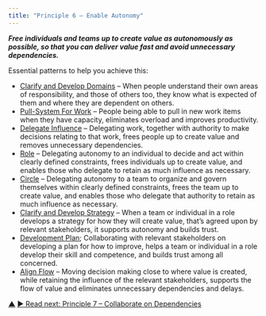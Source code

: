 ```yaml
---
title: "Principle 6 – Enable Autonomy"
---
```




**_Free individuals and teams up to create value as autonomously as possible, so that you can deliver value fast and avoid unnecessary dependencies._**

Essential patterns to help you achieve this:

-   [Clarify and Develop Domains](clarify-and-develop-domains.html.html) – When people understand their own areas of responsibility, and those of others too, they know what is expected of them and where they are dependent on others.
-   [Pull-System For Work](pull-system-for-work.html.html) – People being able to pull in new work items when they have capacity, eliminates overload and improves productivity.
-   [Delegate Influence](delegate-influence.html.html) – Delegating work, together with authority to make decisions relating to that work, frees people up to create value and removes unnecessary dependencies. 
-   [Role](role.html.html) – Delegating autonomy to an individual to decide and act within clearly defined constraints, frees individuals up to create value, and enables those who delegate to retain as much influence as necessary. 
-   [Circle](circle.html.html) – Delegating autonomy to a team to organize and govern themselves within clearly defined constraints, frees the team up to create value, and enables those who delegate that authority to retain as much influence as necessary.
-   [Clarify and Develop Strategy](clarify-and-develop-strategy.html.html) – When a team or individual in a role develops a strategy for how they will create value, that’s agreed upon by relevant stakeholders, it supports autonomy and builds trust.
-   [Development Plan](development-plan.html.html); Collaborating with relevant stakeholders on developing a plan for how to improve, helps a team or individual in a role develop their skill and competence, and builds trust among all concerned.
-   [Align Flow](align-flow.html.html) – Moving decision making close to where value is created, while retaining the influence of the relevant stakeholders, supports the flow of value and eliminates unnecessary dependencies and delays.



<div class="bottom-nav">
<a href="structure.html" title="Up: Two Principles for Structure">▲</a> <a href="collaborate-on-dependencies.html" title="">▶ Read next: Principle 7 – Collaborate on Dependencies</a>
</div>


<script type="text/javascript">
Mousetrap.bind('g n', function() {
    window.location.href = 'collaborate-on-dependencies.html';
    return false;
});
</script>

